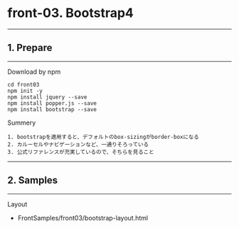 # front-03. Bootstrap4
________________________________________
## 1. Prepare
________________________________________
Download by npm

```shell
cd front03
npm init -y
npm install jquery --save
npm install popper.js --save
npm install bootstrap --save
```

Summery

```text
1. bootstrapを適用すると、デフォルトのbox-sizingがborder-boxになる
2. カルーセルやナビゲーションなど、一通りそろっている
3. 公式リファレンスが充実しているので、そちらを見ること
```

________________________________________
## 2. Samples
________________________________________
Layout

- FrontSamples/front03/bootstrap-layout.html